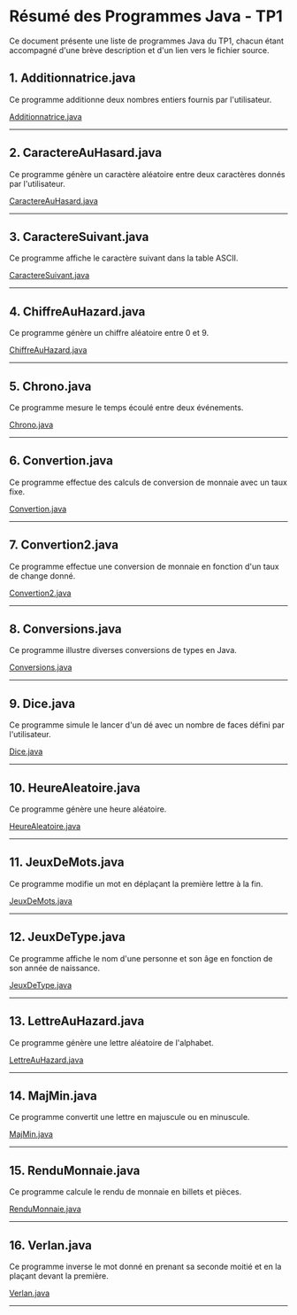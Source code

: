 # Résumé des Programmes Java - TP1

Ce document présente une liste de programmes Java du TP1, chacun étant accompagné d'une brève description et d'un lien vers le fichier source.

## 1. Additionnatrice.java
Ce programme additionne deux nombres entiers fournis par l'utilisateur.

[Additionnatrice.java](Additionnatrice.java)

---

## 2. CaractereAuHasard.java
Ce programme génère un caractère aléatoire entre deux caractères donnés par l'utilisateur.

[CaractereAuHasard.java](CaractereAuHasard.java)

---

## 3. CaractereSuivant.java
Ce programme affiche le caractère suivant dans la table ASCII.

[CaractereSuivant.java](CaractereSuivant.java)

---

## 4. ChiffreAuHazard.java
Ce programme génère un chiffre aléatoire entre 0 et 9.

[ChiffreAuHazard.java](ChiffreAuHazard.java)

---

## 5. Chrono.java
Ce programme mesure le temps écoulé entre deux événements.

[Chrono.java](Chrono.java)

---

## 6. Convertion.java
Ce programme effectue des calculs de conversion de monnaie avec un taux fixe.

[Convertion.java](Convertion.java)

---

## 7. Convertion2.java
Ce programme effectue une conversion de monnaie en fonction d'un taux de change donné.

[Convertion2.java](Convertion2.java)

---

## 8. Conversions.java
Ce programme illustre diverses conversions de types en Java.

[Conversions.java](Conversions.java)

---

## 9. Dice.java
Ce programme simule le lancer d'un dé avec un nombre de faces défini par l'utilisateur.

[Dice.java](Dice.java)

---

## 10. HeureAleatoire.java
Ce programme génère une heure aléatoire.

[HeureAleatoire.java](HeureAleatoire.java)

---

## 11. JeuxDeMots.java
Ce programme modifie un mot en déplaçant la première lettre à la fin.

[JeuxDeMots.java](JeuxDeMots.java)

---

## 12. JeuxDeType.java
Ce programme affiche le nom d'une personne et son âge en fonction de son année de naissance.

[JeuxDeType.java](JeuxDeType.java)

---

## 13. LettreAuHazard.java
Ce programme génère une lettre aléatoire de l'alphabet.

[LettreAuHazard.java](LettreAuHazard.java)

---

## 14. MajMin.java
Ce programme convertit une lettre en majuscule ou en minuscule.

[MajMin.java](MajMin.java)

---

## 15. RenduMonnaie.java
Ce programme calcule le rendu de monnaie en billets et pièces.

[RenduMonnaie.java](RenduMonnaie.java)

---

## 16. Verlan.java
Ce programme inverse le mot donné en prenant sa seconde moitié et en la plaçant devant la première.

[Verlan.java](Verlan.java)

---
